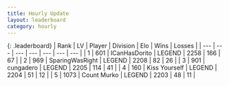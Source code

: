 ```yaml
---
title: Hourly Update
layout: leaderboard
category: hourly
---
```


{: .leaderboard}
| Rank | LV | Player | Division | Elo | Wins | Losses |
| --- | --- | --- | --- | --- | --- | --- |
| <span data-change="0">1</span> | 601 | <span title="ID: 415713">ICanHasDorito</span> | LEGEND | <span data-change="0">2258</span> | <span data-change="0">166</span> | <span data-change="0">67</span> |
| <span data-change="1">2</span> | 969 | <span title="ID: 402846">SparingWasRight</span> | LEGEND | <span data-change="0">2208</span> | <span data-change="0">82</span> | <span data-change="0">26</span> |
| <span data-change="1">3</span> | 901 | <span title="ID: 54134">cungadero</span> | LEGEND | <span data-change="0">2205</span> | <span data-change="0">114</span> | <span data-change="0">41</span> |
| <span data-change="6">4</span> | 160 | <span title="ID: 727547">Kiss Yourself</span> | LEGEND | <span data-change="17">2204</span> | <span data-change="2">51</span> | <span data-change="0">12</span> |
| <span data-change="1">5</span> | 1073 | <span title="ID: 498323">Count Murko</span> | LEGEND | <span data-change="0">2203</span> | <span data-change="0">48</span> | <span data-change="0">11</span> |